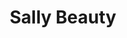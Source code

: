 ---
title: "Sally Beauty"
url: /albuquerque/sally-beauty-coors-boulevard-northwest/
shop: hairdresser supply
---